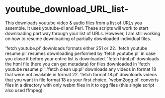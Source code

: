 # youtube_download_URL_list-
This downloads youtube video & audio files from a list of URLs you assemble. It uses youtube-dl and Perl.
These scripts will work to start downloading part way through your list of URLs.
However, I am still working on how to resume downloading of partially downloaded individual files.

'fetch youtube.pl' downloads formats either 251 or 22.
'fetch youtube resume.pl' resumes downloading performed by 'fetch youtube.pl' in case you close it before your entire list is downloaded.
'fetch html.pl' downloads the html file (here you can get metadata) for files downloaded in 'fetch youtube resume.pl'.
'fetch clean up.pl' downloads any videos in format 18 that were not available in format 22.
'fetch format 18.pl' downloads videos that you want in file format 18 as your first choice.
'webm2ogg.pl' converts files in a directory with only webm files in it to ogg files (this single script also used ffmpeg).
